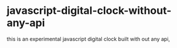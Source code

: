 # javascript-digital-clock-without-any-api
this is an experimental javascript digital clock built with out any api,
